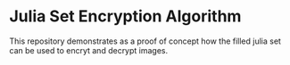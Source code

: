 # Julia Set Encryption Algorithm

This repository demonstrates as a proof of concept how the filled julia set can be used to encryt and decrypt images.

